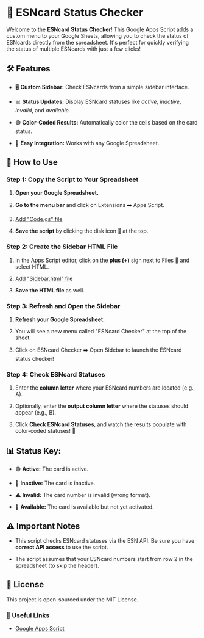 🎫 ESNcard Status Checker
=========================

Welcome to the **ESNcard Status Checker**! This Google Apps Script adds a custom menu to your Google Sheets, allowing you to check the status of ESNcards directly from the spreadsheet. It's perfect for quickly verifying the status of multiple ESNcards with just a few clicks!

🛠 Features
-----------

*   🖥️ **Custom Sidebar:** Check ESNcards from a simple sidebar interface.
    
*   📊 **Status Updates:** Display ESNcard statuses like _active_, _inactive_, _invalid_, and _available_.
    
*   🟢 **Color-Coded Results:** Automatically color the cells based on the card status.
    
*   🚀 **Easy Integration:** Works with any Google Spreadsheet.
    

🚀 How to Use
-------------

### Step 1: Copy the Script to Your Spreadsheet

1.  **Open your Google Spreadsheet.**
    
2.  **Go to the menu bar** and click on Extensions ➡️ Apps Script.
    
3.  [Add "Code.gs" file](https://github.com/Pieter-JanRoggeman/ESNcardTool/blob/main/Code.gs) 
    
5.  **Save the script** by clicking the disk icon 💾 at the top.
    

### Step 2: Create the Sidebar HTML File

1.  In the Apps Script editor, click on the **plus (+)** sign next to Files 📂 and select HTML.
    
2.  [Add "Sidebar.html" file](https://github.com/Pieter-JanRoggeman/ESNcardTool/blob/main/Sidebar.html)
    
3.  **Save the HTML file** as well.
    

### Step 3: Refresh and Open the Sidebar

1.  **Refresh your Google Spreadsheet**.
    
2.  You will see a new menu called "ESNcard Checker" at the top of the sheet.
    
3.  Click on ESNcard Checker ➡️ Open Sidebar to launch the ESNcard status checker!
    

### Step 4: Check ESNcard Statuses

1.  Enter the **column letter** where your ESNcard numbers are located (e.g., A).
    
2.  Optionally, enter the **output column letter** where the statuses should appear (e.g., B).
    
3.  Click **Check ESNcard Statuses**, and watch the results populate with color-coded statuses! 🎨
    

📊 Status Key:
--------------

*   🟢 **Active:** The card is active.
    
*   🔴 **Inactive:** The card is inactive.
    
*   ⚠️ **Invalid:** The card number is invalid (wrong format).
    
*   🔵 **Available:** The card is available but not yet activated.
    

⚠️ Important Notes
------------------

*   This script checks ESNcard statuses via the ESN API. Be sure you have **correct API access** to use the script.
    
*   The script assumes that your ESNcard numbers start from row 2 in the spreadsheet (to skip the header).
    

📄 License
----------

This project is open-sourced under the MIT License.

### 🔗 Useful Links

*   [Google Apps Script](https://developers.google.com/apps-script)
